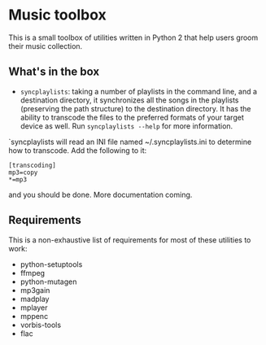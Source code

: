 Music toolbox
=============

This is a small toolbox of utilities written in Python 2 that help users groom their music collection.

What's in the box
-----------------

- `syncplaylists`: taking a number of playlists in the command line, and a destination directory, it synchronizes all the songs in the playlists (preserving the path structure) to the destination directory.  It has the ability to transcode the files to the preferred formats of your target device as well.  Run `syncplaylists --help` for more information.

`syncplaylists will read an INI file named ~/.syncplaylists.ini to determine how to transcode.  Add the following to it:

    [transcoding]
    mp3=copy
    *=mp3

and you should be done.  More documentation coming.

Requirements
------------

This is a non-exhaustive list of requirements for most of these utilities to work:

  - python-setuptools
  - ffmpeg
  - python-mutagen
  - mp3gain
  - madplay
  - mplayer
  - mppenc
  - vorbis-tools
  - flac

